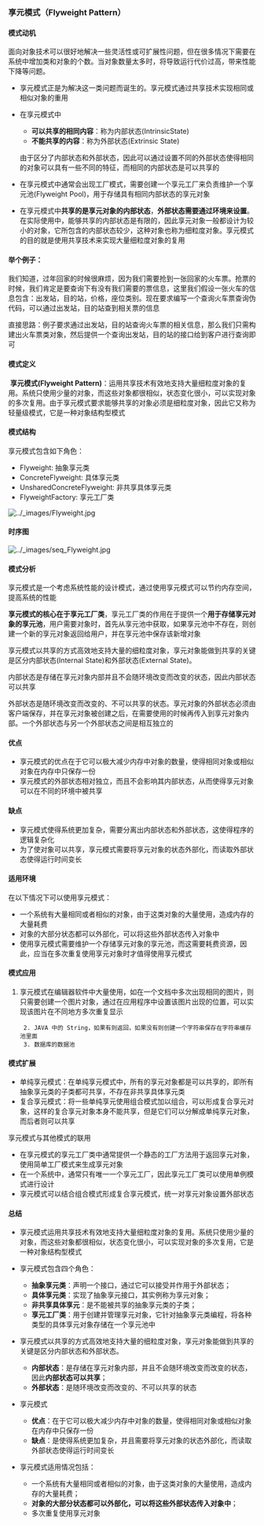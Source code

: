 ### 享元模式（Flyweight Pattern）

#### 模式动机

面向对象技术可以很好地解决一些灵活性或可扩展性问题，但在很多情况下需要在系统中增加类和对象的个数。当对象数量太多时，将导致运行代价过高，带来性能下降等问题。

- 享元模式正是为解决这一类问题而诞生的。享元模式通过共享技术实现相同或相似对象的重用

- 在享元模式中

  - **可以共享的相同内容**：称为内部状态(IntrinsicState)
  - **不能共享的内容**：称为外部状态(Extrinsic State)

  由于区分了内部状态和外部状态，因此可以通过设置不同的外部状态使得相同的对象可以具有一些不同的特征，而相同的内部状态是可以共享的

- 在享元模式中通常会出现工厂模式，需要创建一个享元工厂来负责维护一个享元池(Flyweight Pool)，用于存储具有相同内部状态的享元对象

- 在享元模式中**共享的是享元对象的内部状态**，**外部状态需要通过环境来设置**。在实际使用中，能够共享的内部状态是有限的，因此享元对象一般都设计为较小的对象，它所包含的内部状态较少，这种对象也称为细粒度对象。享元模式的目的就是使用共享技术来实现大量细粒度对象的复用



#### 举个例子：

​		我们知道，过年回家的时候很麻烦，因为我们需要抢到一张回家的火车票。抢票的时候，我们肯定是要查询下有没有我们需要的票信息，这里我们假设一张火车的信息包含：出发站，目的站，价格，座位类别。现在要求编写一个查询火车票查询伪代码，可以通过出发站，目的站查到相关票的信息

​		直接思路：例子要求通过出发站，目的站查询火车票的相关信息，那么我们只需构建出火车票类对象，然后提供一个查询出发站，目的站的接口给到客户进行查询即可




#### 模式定义

​		**享元模式(Flyweight Pattern)**：运用共享技术有效地支持大量细粒度对象的复用。系统只使用少量的对象，而这些对象都很相似，状态变化很小，可以实现对象的多次复用。由于享元模式要求能够共享的对象必须是细粒度对象，因此它又称为轻量级模式，它是一种对象结构型模式



#### 模式结构

享元模式包含如下角色：

- Flyweight: 抽象享元类
- ConcreteFlyweight: 具体享元类
- UnsharedConcreteFlyweight: 非共享具体享元类
- FlyweightFactory: 享元工厂类

![../_images/Flyweight.jpg](https://design-patterns.readthedocs.io/zh_CN/latest/_images/Flyweight.jpg)



#### 时序图

![../_images/seq_Flyweight.jpg](https://design-patterns.readthedocs.io/zh_CN/latest/_images/seq_Flyweight.jpg)





#### 模式分析

​		享元模式是一个考虑系统性能的设计模式，通过使用享元模式可以节约内存空间，提高系统的性能

​		**享元模式的核心在于享元工厂类**，享元工厂类的作用在于提供一个**用于存储享元对象的享元池**，用户需要对象时，首先从享元池中获取，如果享元池中不存在，则创建一个新的享元对象返回给用户，并在享元池中保存该新增对象

​		享元模式以共享的方式高效地支持大量的细粒度对象，享元对象能做到共享的关键是区分内部状态(Internal State)和外部状态(External State)。

​		内部状态是存储在享元对象内部并且不会随环境改变而改变的状态，因此内部状态可以共享

​		外部状态是随环境改变而改变的、不可以共享的状态。享元对象的外部状态必须由客户端保存，并在享元对象被创建之后，在需要使用的时候再传入到享元对象内部。一个外部状态与另一个外部状态之间是相互独立的



#### 优点

- 享元模式的优点在于它可以极大减少内存中对象的数量，使得相同对象或相似对象在内存中只保存一份
- 享元模式的外部状态相对独立，而且不会影响其内部状态，从而使得享元对象可以在不同的环境中被共享

#### 缺点

- 享元模式使得系统更加复杂，需要分离出内部状态和外部状态，这使得程序的逻辑复杂化
- 为了使对象可以共享，享元模式需要将享元对象的状态外部化，而读取外部状态使得运行时间变长



#### 适用环境

在以下情况下可以使用享元模式：

- 一个系统有大量相同或者相似的对象，由于这类对象的大量使用，造成内存的大量耗费
- 对象的大部分状态都可以外部化，可以将这些外部状态传入对象中
- 使用享元模式需要维护一个存储享元对象的享元池，而这需要耗费资源，因此，应当在多次重复使用享元对象时才值得使用享元模式



#### 模式应用

1. 享元模式在编辑器软件中大量使用，如在一个文档中多次出现相同的图片，则只需要创建一个图片对象，通过在应用程序中设置该图片出现的位置，可以实现该图片在不同地方多次重复显示

		2. JAVA 中的 String，如果有则返回，如果没有则创建一个字符串保存在字符串缓存池里面
  		3. 数据库的数据池



#### 模式扩展

- 单纯享元模式：在单纯享元模式中，所有的享元对象都是可以共享的，即所有抽象享元类的子类都可共享，不存在非共享具体享元类
- 复合享元模式：将一些单纯享元使用组合模式加以组合，可以形成复合享元对象，这样的复合享元对象本身不能共享，但是它们可以分解成单纯享元对象，而后者则可以共享



享元模式与其他模式的联用

- 在享元模式的享元工厂类中通常提供一个静态的工厂方法用于返回享元对象，使用简单工厂模式来生成享元对象
- 在一个系统中，通常只有唯一一个享元工厂，因此享元工厂类可以使用单例模式进行设计
- 享元模式可以结合组合模式形成复合享元模式，统一对享元对象设置外部状态



#### 总结

- 享元模式运用共享技术有效地支持大量细粒度对象的复用。系统只使用少量的对象，而这些对象都很相似，状态变化很小，可以实现对象的多次复用，它是一种对象结构型模式
- 享元模式包含四个角色：
  - **抽象享元类**：声明一个接口，通过它可以接受并作用于外部状态；
  - **具体享元类**：实现了抽象享元接口，其实例称为享元对象；
  - **非共享具体享元**：是不能被共享的抽象享元类的子类；
  - **享元工厂类**：用于创建并管理享元对象，它针对抽象享元类编程，将各种类型的具体享元对象存储在一个享元池中



- 享元模式以共享的方式高效地支持大量的细粒度对象，享元对象能做到共享的关键是区分内部状态和外部状态。
  - **内部状态**：是存储在享元对象内部，并且不会随环境改变而改变的状态，因此**内部状态可以共享**；
  - **外部状态**：是随环境改变而改变的、不可以共享的状态



- 享元模式
  - **优点**：在于它可以极大减少内存中对象的数量，使得相同对象或相似对象在内存中只保存一份
  - **缺点**：是使得系统更加复杂，并且需要将享元对象的状态外部化，而读取外部状态使得运行时间变长
- 享元模式适用情况包括：
  - 一个系统有大量相同或者相似的对象，由于这类对象的大量使用，造成内存的大量耗费；
  - **对象的大部分状态都可以外部化，可以将这些外部状态传入对象中**；
  - 多次重复使用享元对象

